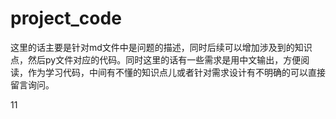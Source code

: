 # project_code



这里的话主要是针对md文件中是问题的描述，同时后续可以增加涉及到的知识点，然后py文件对应的代码。同时这里的话有一些需求是用中文输出，方便阅读，作为学习代码，中间有不懂的知识点儿或者针对需求设计有不明确的可以直接留言询问。


11